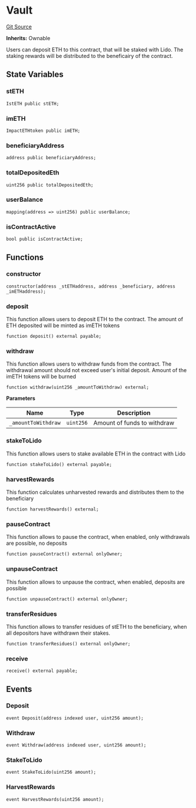 # Vault
[Git Source](https://github.com/stake-for-impact/stake-for-impact-contracts/blob/34f949c11ae27916b9e458099dad829ed45a3068/src/Vault.sol)

**Inherits:**
Ownable

Users can deposit ETH to this contract, that will be staked with Lido.
The staking rewards will be distributed to the beneficairy of the contract.


## State Variables
### stETH

```solidity
IstETH public stETH;
```


### imETH

```solidity
ImpactETHtoken public imETH;
```


### beneficiaryAddress

```solidity
address public beneficiaryAddress;
```


### totalDepositedEth

```solidity
uint256 public totalDepositedEth;
```


### userBalance

```solidity
mapping(address => uint256) public userBalance;
```


### isContractActive

```solidity
bool public isContractActive;
```


## Functions
### constructor


```solidity
constructor(address _stETHaddress, address _beneficiary, address _imETHaddress);
```

### deposit

This function allows users to deposit ETH to the contract. The amount of ETH deposited will be minted as imETH tokens


```solidity
function deposit() external payable;
```

### withdraw

This function allows users to withdraw funds from the contract. The withdrawal amount should not exceed
user's initial deposit. Amount of the imETH tokens will be burned


```solidity
function withdraw(uint256 _amountToWithdraw) external;
```
**Parameters**

|Name|Type|Description|
|----|----|-----------|
|`_amountToWithdraw`|`uint256`|Amount of funds to withdraw|


### stakeToLido

This function allows users to stake available ETH in the contract with Lido


```solidity
function stakeToLido() external payable;
```

### harvestRewards

This function calculates unharvested rewards and distributes them to the beneficiary


```solidity
function harvestRewards() external;
```

### pauseContract

This function allows to pause the contract, when enabled, only withdrawals are possible, no deposits


```solidity
function pauseContract() external onlyOwner;
```

### unpauseContract

This function allows to unpause the contract, when enabled, deposits are possible


```solidity
function unpauseContract() external onlyOwner;
```

### transferResidues

This function allows to transfer residues of stETH to the beneficiary, when all depositors
have withdrawn their stakes.


```solidity
function transferResidues() external onlyOwner;
```

### receive


```solidity
receive() external payable;
```

## Events
### Deposit

```solidity
event Deposit(address indexed user, uint256 amount);
```

### Withdraw

```solidity
event Withdraw(address indexed user, uint256 amount);
```

### StakeToLido

```solidity
event StakeToLido(uint256 amount);
```

### HarvestRewards

```solidity
event HarvestRewards(uint256 amount);
```

